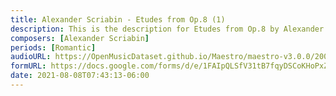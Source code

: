 ```yaml
---
title: Alexander Scriabin - Etudes from Op.8 (1)
description: This is the description for Etudes from Op.8 by Alexander Scriabin
composers: [Alexander Scriabin]
periods: [Romantic]
audioURL: https://OpenMusicDataset.github.io/Maestro/maestro-v3.0.0/2006/MIDI-Unprocessed_19_R1_2006_01-07_ORIG_MID--AUDIO_19_R1_2006_04_Track04_wav.midi
formURL: https://docs.google.com/forms/d/e/1FAIpQLSfV31tB7fqyDSCoKHoPxZhoOLzo_AcvJT8zpaXsn_L5Kkc3kg/viewform
date: 2021-08-08T07:43:13-06:00
---
```

